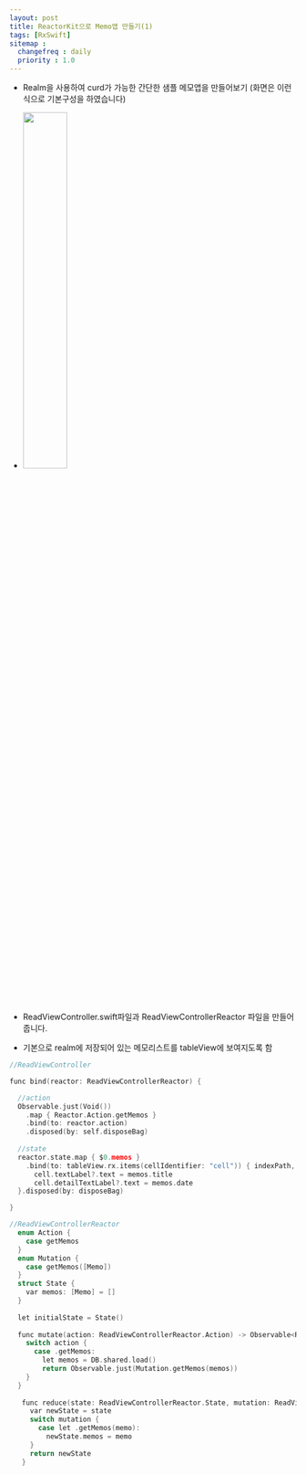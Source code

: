 ```yaml
---
layout: post
title: ReactorKit으로 Memo앱 만들기(1)
tags: [RxSwift]
sitemap :
  changefreq : daily
  priority : 1.0
---
```


- Realm을 사용하여 curd가 가능한 간단한 샘플 메모앱을 만들어보기 (화면은 이런식으로 기본구성을 하였습니다)
- <img src="https://user-images.githubusercontent.com/45751308/82796300-46f33c80-9eb0-11ea-83ea-e7a29ab85783.png" width="40%">

- ReadViewController.swift파일과 ReadViewControllerReactor 파일을 만들어줍니다.
- 기본으로 realm에 저장되어 있는 메모리스트를 tableView에 보여지도록 함
```c
//ReadViewController 

func bind(reactor: ReadViewControllerReactor) {

  //action
  Observable.just(Void())
    .map { Reactor.Action.getMemos }
    .bind(to: reactor.action)
    .disposed(by: self.disposeBag)
    
  //state
  reactor.state.map { $0.memos }
    .bind(to: tableView.rx.items(cellIdentifier: "cell")) { indexPath, memos, cell in
      cell.textLabel?.text = memos.title
      cell.detailTextLabel?.text = memos.date
  }.disposed(by: disposeBag)

}
```

```c
//ReadViewControllerReactor 
  enum Action {
    case getMemos
  }
  enum Mutation {
    case getMemos([Memo])
  }
  struct State {
    var memos: [Memo] = []
  }
  
  let initialState = State()
  
  func mutate(action: ReadViewControllerReactor.Action) -> Observable<ReadViewControllerReactor.Mutation> {
    switch action {    
      case .getMemos:
        let memos = DB.shared.load() 
        return Observable.just(Mutation.getMemos(memos))
    }
  }
  
   func reduce(state: ReadViewControllerReactor.State, mutation: ReadViewControllerReactor.Mutation) -> ReadViewControllerReactor.State {
     var newState = state
     switch mutation {
       case let .getMemos(memo):
         newState.memos = memo
     }
     return newState
   }
```











